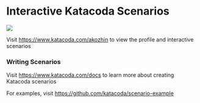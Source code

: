# Interactive Katacoda Scenarios

[![](http://shields.katacoda.com/katacoda/akozhin/count.svg)](https://www.katacoda.com/akozhin "Get your profile on Katacoda.com")

Visit https://www.katacoda.com/akozhin to view the profile and interactive scenarios

### Writing Scenarios
Visit https://www.katacoda.com/docs to learn more about creating Katacoda scenarios

For examples, visit https://github.com/katacoda/scenario-example
